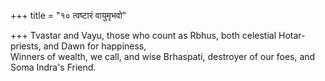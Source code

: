 +++
title = "१० त्वष्टारं वायुमृभवो"

+++
Tvastar and Vayu, those who count as Rbhus, both celestial Hotar-priests, and Dawn for happiness,  
     Winners of wealth, we call, and wise Brhaspati, destroyer of our foes, and Soma Indra's Friend.